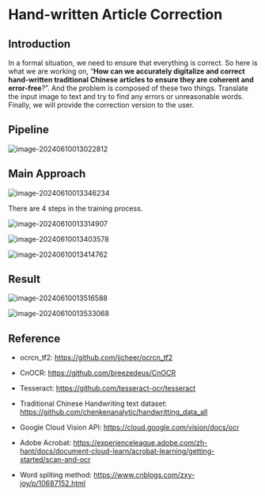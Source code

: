 # Hand-written Article Correction

## Introduction

In a formal situation, we need to ensure that everything is correct. So here is what we are working on, “**How can we accurately digitalize and correct hand-written traditional Chinese articles to ensure they are coherent and error-free**?”. And the problem is composed of these two things. Translate the input image to text and try to find any errors or unreasonable words. Finally, we will provide the correction version to the user.

## Pipeline

![image-20240610013022812](../../../../../../AppData/Roaming/Typora/typora-user-images/image-20240610013022812.png)

## Main Approach

![image-20240610013346234](../../../../../../AppData/Roaming/Typora/typora-user-images/image-20240610013346234.png)

There are 4 steps in the training process. 

![image-20240610013314907](../../../../../../AppData/Roaming/Typora/typora-user-images/image-20240610013314907.png)

![image-20240610013403578](../../../../../../AppData/Roaming/Typora/typora-user-images/image-20240610013403578.png)

![image-20240610013414762](../../../../../../AppData/Roaming/Typora/typora-user-images/image-20240610013414762.png)

## Result

![image-20240610013516588](../../../../../../AppData/Roaming/Typora/typora-user-images/image-20240610013516588.png)

![image-20240610013533068](../../../../../../AppData/Roaming/Typora/typora-user-images/image-20240610013533068.png)

## Reference

- ocrcn_tf2: https://github.com/jjcheer/ocrcn_tf2
- CnOCR: https://github.com/breezedeus/CnOCR
- Tesseract: https://github.com/tesseract-ocr/tesseract
- Traditional Chinese Handwriting text dataset: https://github.com/chenkenanalytic/handwritting_data_all
- Google Cloud Vision API: https://cloud.google.com/vision/docs/ocr
- Adobe Acrobat: https://experienceleague.adobe.com/zh-hant/docs/document-cloud-learn/acrobat-learning/getting-started/scan-and-ocr

- Word spliting method: https://www.cnblogs.com/zxy-joy/p/10687152.html 
